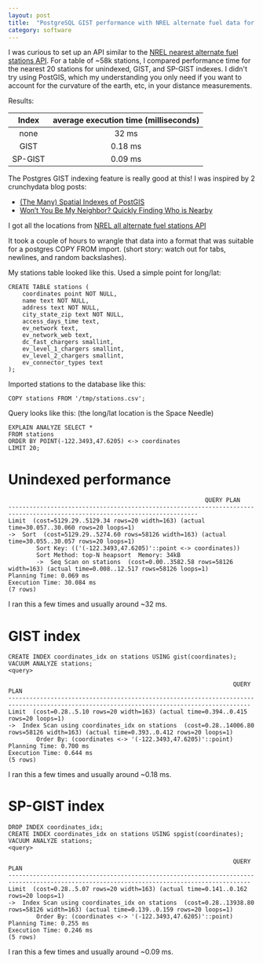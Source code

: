```yaml
---
layout: post
title:  "PostgreSQL GIST performance with NREL alternate fuel data for nearest stations"
category: software
---
```


I was curious to set up an API similar to the [NREL nearest alternate fuel stations API](https://developer.nrel.gov/docs/transportation/alt-fuel-stations-v1/nearest/). For a table of ~58k stations, I compared performance time for the nearest 20 stations for unindexed, GIST, and SP-GIST indexes. I didn't try using PostGIS, which my understanding you only need if you want to account for the curvature of the earth, etc, in your distance measurements.

Results: 

| Index     | average execution time (milliseconds) |
|:---------:|:-------------------------------------:|
|  none     |    32 ms                              |
|  GIST     |    0.18 ms                            |
|  SP-GIST  |    0.09 ms                            |

The Postgres GIST indexing feature is really good at this! I was inspired by 2 crunchydata blog posts:
* [(The Many) Spatial Indexes of PostGIS](https://www.crunchydata.com/blog/the-many-spatial-indexes-of-postgis)
* [Won’t You Be My Neighbor? Quickly Finding Who is Nearby](https://www.crunchydata.com/blog/wont-you-be-my-neighbor-quickly-finding-who-is-nearby)

I got all the locations from [NREL all alternate fuel stations API](https://developer.nrel.gov/docs/transportation/alt-fuel-stations-v1/all/)

It took a couple of hours to wrangle that data into a format that was suitable for a postgres COPY FROM import. (short story: watch out for tabs, newlines, and random backslashes).

My stations table looked like this. Used a simple point for long/lat:

    CREATE TABLE stations (
        coordinates point NOT NULL,
        name text NOT NULL,
        address text NOT NULL,
        city_state_zip text NOT NULL,
        access_days_time text,
        ev_network text,
        ev_network_web text,
        dc_fast_chargers smallint,
        ev_level_1_chargers smallint,
        ev_level_2_chargers smallint,
        ev_connector_types text
    );

Imported stations to the database like this:

    COPY stations FROM '/tmp/stations.csv'; 

Query looks like this: (the long/lat location is the Space Needle)

    EXPLAIN ANALYZE SELECT *
    FROM stations
    ORDER BY POINT(-122.3493,47.6205) <-> coordinates
    LIMIT 20;

# Unindexed performance

                                                            QUERY PLAN
    ----------------------------------------------------------------------------------------------------------------------------
    Limit  (cost=5129.29..5129.34 rows=20 width=163) (actual time=30.057..30.060 rows=20 loops=1)
    ->  Sort  (cost=5129.29..5274.60 rows=58126 width=163) (actual time=30.055..30.057 rows=20 loops=1)
            Sort Key: (('(-122.3493,47.6205)'::point <-> coordinates))
            Sort Method: top-N heapsort  Memory: 34kB
            ->  Seq Scan on stations  (cost=0.00..3582.58 rows=58126 width=163) (actual time=0.008..12.517 rows=58126 loops=1)
    Planning Time: 0.069 ms
    Execution Time: 30.084 ms
    (7 rows)

I ran this a few times and usually around ~32 ms.

# GIST index

    CREATE INDEX coordinates_idx on stations USING gist(coordinates);
    VACUUM ANALYZE stations;
    <query>

                                                                    QUERY PLAN
    -------------------------------------------------------------------------------------------------------------------------------------------
    Limit  (cost=0.28..5.10 rows=20 width=163) (actual time=0.394..0.415 rows=20 loops=1)
    ->  Index Scan using coordinates_idx on stations  (cost=0.28..14006.80 rows=58126 width=163) (actual time=0.393..0.412 rows=20 loops=1)
            Order By: (coordinates <-> '(-122.3493,47.6205)'::point)
    Planning Time: 0.700 ms
    Execution Time: 0.644 ms
    (5 rows)

I ran this a few times and usually around ~0.18 ms.

# SP-GIST index

    DROP INDEX coordinates_idx;
    CREATE INDEX coordinates_idx on stations USING spgist(coordinates);
    VACUUM ANALYZE stations;
    <query>

                                                                    QUERY PLAN
    -------------------------------------------------------------------------------------------------------------------------------------------
    Limit  (cost=0.28..5.07 rows=20 width=163) (actual time=0.141..0.162 rows=20 loops=1)
    ->  Index Scan using coordinates_idx on stations  (cost=0.28..13938.80 rows=58126 width=163) (actual time=0.139..0.159 rows=20 loops=1)
            Order By: (coordinates <-> '(-122.3493,47.6205)'::point)
    Planning Time: 0.255 ms
    Execution Time: 0.246 ms
    (5 rows)

I ran this a few times and usually around ~0.09 ms.
